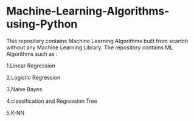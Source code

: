 # Machine-Learning-Algorithms-using-Python

This repository contains Machine Learning Algorithms built from scartch without any Machine Learning Library.
The repository contains ML Algorithms such as :

1.Linear Regression

2.Logistic Regression

3.Naive Bayes

4.classification and Regression Tree

5.K-NN
